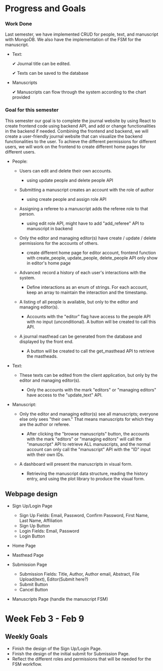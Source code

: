 # Progress and Goals

### Work Done

Last semester, we have implemented CRUD for people, text, and manuscript with MongoDB. We also have the implementation of the FSM for the manuscript. 


- Text:

  ✔  Journal title can be edited.

  ✔ Texts can be saved to the database

- Manuscripts

  ✔ Manuscripts can flow through the system according to the chart provided


### Goal for this semester  

This semester our goal is to complete the journal website by using React to create frontend code using backend API, and add or change functionalities in the backend if needed. Combining the frontend and backend, we will create a user-friendly journal website that can visualize the backend functionalities to the user. To achieve the different permissions for different users, we will work on the frontend to create different home pages for different users.


- People:  

  - Users can edit and delete their own accounts.  
      - using update people and delete people API  

  - Submitting a manuscript creates an account with the role of author  
      - using create people and assign role API  

  - Assigning a referee to a manuscript adds the referee role to that person.
      - using edit role API, might have to add "add_referee" API to manuscript in backend  

  - Only the editor and managing editor(s) have create / update / delete permissions for the accounts of others.  
      - create different home page for editor account, frontend function with create_people, update_people, delete_people API only show in editor's home page  


  - Advanced: record a history of each user's interactions with the system.
  
      - Define interactions as an enum of strings. For each account, keep an array to maintain the interaction and the timestamp. 

  - A listing of all people is available, but only to the editor and managing editor(s).  

    - Accounts with the "editor" flag have access to the people API with no input (unconditional). A button will be created to call this API.
      
  - A journal masthead can be generated from the database and displayed by the front end.

    - A button will be created to call the get_masthead API to retrieve the mastheads.

- Text:  

  -  These texts can be edited from the client application, but only by the editor and managing editor(s).
    
      - Only the accounts with the mark "editors" or "managing editors" have access to the "update_text" API.

- Manuscript:  

  - Only the editor and managing editor(s) see all manuscripts; everyone else only sees "their own." That means manuscripts for which they are the author or referee.
 
    - After clicking the "browse manuscripts" button, the accounts with the mark "editors" or "managing editors" will call the "manuscript" API to retrieve ALL manuscripts, and the normal account can only call the "manuscript" API with the "ID" input with their own IDs.

  - A dashboard will present the manuscripts in visual form.
    - Retrieving the manuscript data structure, reading the history entry, and using the plot library to produce the visual form.


## Webpage design

- Sign Up/Login Page

  - Sign Up Fields: Email, Password, Confirm Password, First Name, Last Name, Affiliation
  - Sign Up Button
  - Login Fields: Email, Password
  - Login Button
- Home Page
- Masthead Page
- Submission Page

  - Submission Fields: Title, Author, Author email, Abstract, File Upload(text), Editor(Submit here?)
  - Submit Button
  - Cancel Button

- Manuscripts Page (handle the manuscript FSM)


# Week Feb 3 - Feb 9

## Weekly Goals

- Finish the design of the Sign Up/Login Page.
- Finish the design of the initial submit for Submission Page.
- Reflect the different roles and permissions that will be needed for the FSM workflow.